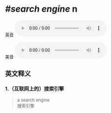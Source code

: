# ***\#search engine*** n
英音
<audio src="./media/search engine1.aac" controls="controls"></audio>

美音
<audio src="./media/search engine2.aac" controls="controls"></audio>



  

英文释义
---
### 1.**（互联网上的）搜索引擎**  

 > a search engine  
 > 搜索引擎    



